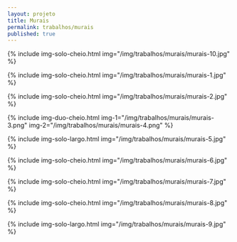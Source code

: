 ```yaml
---
layout: projeto
title: Murais
permalink: trabalhos/murais
published: true
---
```


{% include img-solo-cheio.html
	img="/img/trabalhos/murais/murais-10.jpg"
%}

{% include img-solo-cheio.html
	img="/img/trabalhos/murais/murais-1.jpg"
%}

{% include img-solo-cheio.html
	img="/img/trabalhos/murais/murais-2.jpg"
%}

{% include img-duo-cheio.html
	img-1="/img/trabalhos/murais/murais-3.png"
	img-2="/img/trabalhos/murais/murais-4.png"
%}

{% include img-solo-largo.html
	img="/img/trabalhos/murais/murais-5.jpg"
%}

{% include img-solo-cheio.html
	img="/img/trabalhos/murais/murais-6.jpg"
%}

{% include img-solo-cheio.html
	img="/img/trabalhos/murais/murais-7.jpg"
%}

{% include img-solo-cheio.html
	img="/img/trabalhos/murais/murais-8.jpg"
%}

{% include img-solo-largo.html
	img="/img/trabalhos/murais/murais-9.jpg"
%}
